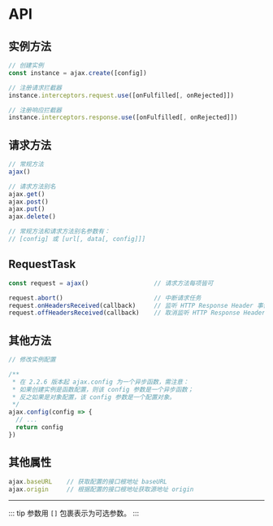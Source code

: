 # API

## 实例方法

```Javascript
// 创建实例
const instance = ajax.create([config])

// 注册请求拦截器
instance.interceptors.request.use([onFulfilled[, onRejected]])

// 注册响应拦截器
instance.interceptors.response.use([onFulfilled[, onRejected]])
```

## 请求方法

```JavaScript
// 常规方法
ajax()

// 请求方法别名
ajax.get()
ajax.post()
ajax.put()
ajax.delete()

// 常规方法和请求方法别名参数有：
// [config] 或 [url[, data[, config]]]
```

## RequestTask <Badge text="2.1.0"/>

```JavaScript
const request = ajax()                  // 请求方法每项皆可

request.abort()                         // 中断请求任务
request.onHeadersReceived(callback)     // 监听 HTTP Response Header 事件
request.offHeadersReceived(callback)    // 取消监听 HTTP Response Header 事件
```

## 其他方法 <Badge text="2.2.4"/>

```JavaScript
// 修改实例配置

/**
 * 在 2.2.6 版本起 ajax.config 为一个异步函数，需注意：
 * 如果创建实例是函数配置，则该 config 参数是一个异步函数；
 * 反之如果是对象配置，该 config 参数是一个配置对象。
 */
ajax.config(config => {
  // ...
  return config
})
```

## 其他属性

```JavaScript
ajax.baseURL    // 获取配置的接口根地址 baseURL
ajax.origin     // 根据配置的接口根地址获取源地址 origin
```

---

::: tip
参数用 `[]` 包裹表示为可选参数。
:::
